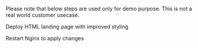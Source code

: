 Please note that below steps are used only for demo purpose. This is not a real world customer usecase. 

Deploy HTML landing page with improved styling

Restart Nginx to apply changes
